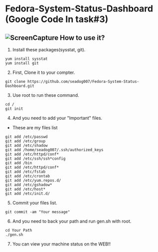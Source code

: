 Fedora-System-Status-Dashboard (Google Code In task#3)
==============================
![ScreenCapture](https://raw.githubusercontent.com/seadog007/Fedora-System-Status-Dashboard/master/Screen.png)
How to use it?
------------------------------
1. Install these packages(sysstat, git).  
  ```
  yum install sysstat
  yum install git
  ```
2. First, Clone it to your compter.  
  ```
  git clone https://github.com/seadog007/Fedora-System-Status-Dashboard.git
  ```
3. Use root to run these command.  
  ```
  cd /
  git init
  ```
4. And you need to add your "Important" files.
  - These are my files list  
  ```
  git add /etc/passwd
  git add /etc/group
  git add /etc/shadow
  git add /home/seadog007/.ssh/authorized_keys
  git add /etc/httpd/conf*
  git add /etc/ssh/ssh*config
  git add /bin
  git add /etc/httpd/conf*
  git add /etc/fstab
  git add /etc/crontab
  git add /etc/yum.repos.d/
  git add /etc/gshadow*
  git add /etc/host*
  git add /etc/init.d/
  ```
5. Commit your files list.  
  ```
  git commit -am "Your message"
  ```
6. And you need to back your path and run gen.sh with root.  
  ```
  cd Your Path
  ./gen.sh
  ```
7. You can view your machine status on the WEB!!
